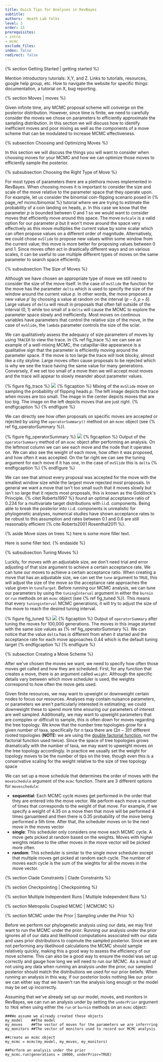```yaml
---
title: Quick Tips for Analyses in RevBayes
subtitle:  
authors:  Heath Lab folks
level: 3
order: 15
prerequisites:
- intro
- mcmc
exclude_files:
index: false
redirect: false
---
```


{% section Getting Started | getting started %}

Mention introductory tutorials: X,Y, and Z. Links to tutorials, resources, google help group, etc.
How to navigate the website for specific things: documentation, a tutorial on X, bug reporting.

{% section Moves  | moves %}

Given infinite time, any MCMC proposal scheme will converge on the posterior distribution. However, since time is finite, we need to carefully consider the moves we chose on parameters to efficiently approximate the sampling distribution. In this section we will discuss how to identify inefficient moves and poor mixing as well as the components of a move scheme that can be modulated to increase MCMC effectiveness. 


{% subsection Choosing and Optimizing Moves %}

In this section we will discuss the things you will want to consider when choosing moves for your MCMC and how we can optimize those moves to efficiently sample the posterior.

{% subsubsection Choosing the Right Type of Move %} 

For most types of parameters there are a plethora moves implemented in RevBayes. When choosing moves it is important to consider the size and scale of the move relative to the parameter space that they operate upon. For example, let us consider the binomial coin-flipping scenario posed in {% page_ref mcmc/binomial %} tutorial where we are trying to estimate the probability of a coin landing on heads, $p$. In this case we know that the parameter $p$ is bounded between 0 and 1 so we would want to consider moves that efficiently move around this space. The move `mvScale` is a valid option for our parameter $p$ but it won't move around the space very effectively as this move multiplies the current value by some scalar which can often propose values on a different order of magnitude. Alternatively, we could chose `mvSlide` to propose new values within some window from the current value; this move is more better for proposing values between 0 and 1. Since moves often act in drastically different ways and on various scales, it can be useful to use multiple different types of moves on the same parameter to search space efficiently.

{% subsubsection The Size of Moves %}

Although we have chosen an appropriate type of move we still need to consider the size of the move itself. In the case of `mvSlide` the function for the move has the parameter `delta` which is used to specify the size of the window around the current value $p$. In other words, the move proposes a new value $p'$ by choosing a value at random on the interval $(p-\delta,p+\delta)$. Large values of `delta` will result in proposals that often fall outside of the interval $(0,1)$ while too small of a `delta` will cause the MCMC to explore the parameter space slowly and inefficiently. Most moves on continous variables have parameters that control the relative size of the move, in the case of `mvSlide`, the `lambda` parameter controls the size of the sclar. 

We can qualitatively assess the adequacy of size parameters of moves by using `TRACER` to view the trace. In {% ref fig_trace %} we can see an example of a well-mixing MCMC, the catapillar-like appearance is a qualitative sign that the parameter is efficiently moving around the parameter space. If the move is too large the trace will look blocky, almost like a city skyline. Large moves often cause proposals to be rejected which is why we see the trace having the same value for many generations. Conversely, if we set too small of a move then we will accept most moves and the trace will appear to slowly meander about parameter values. 

{% figure fig_trace %}
<img src="figures/Move_size.png"  />
{% figcaption %}
Mixing of the `mvSlide` move on  sampling the probability of flipping heads $p$. The left image depicts the trace when moves are too small. The image in the center depicts moves that are too big. The image on the left depicts moves that are just right.
{% endfigcaption %}
{% endfigure %}

We can directly see how often proposals on specific moves are accepted or rejected by using the `operatorSummary()` method on an `mcmc` object (see {% ref fig_operatorSummary %}). 

{% figure fig_operatorSummary %}
<img src="figures/mcmc_operatorSummary.png"  />
{% figcaption %}
Output of the `operatorSummary` method of an `mcmc` object after performing an analysis. On the leftmost column we can see each move and the node that it operates on. We can also see the weight of each move, how often it was proposed, and how often it was accepted. On the far right we can see the tuning argument for each move if it has one, in the case of `mvSlide` this is `delta`
{% endfigcaption %}
{% endfigure %}

We can see that almost every proposal was accepted for the move with the smallest window size while the largest move rejected most proposals. In general we want a move that isn't too small such that it moves slowly but isn't so large that it rejects most proposals, this is known as the Goldilock's Principle. {% citet Roberts1997 %} found an optimal acceptance ratio of 0.234 for a multivariate target distributions with i.i.d. components. Being able to break the posterior into i.i.d. components is unrealistic for phylogenetic analyses, numerical studies have shown acceptance rates to be robust to this assumption and rates between 0.1 and 0.6 are still reasonably efficient {% cite Roberts2001 Rosenthal2011 %}.

{% aside Move sizes on trees %}
here is some more filler text.

Here is some filler text. 
{% endaside %}

{% subsubsection Tuning Moves %}

Luckily, for moves with an adjustable size, we don't need trial and error adjusting of that size argument to achieve a certain acceptance rate. We can tune our moves to achieve a certain acceptance ratio. When creating a move that has an adjustable size, we can set the `tune` argument to `TRUE`, this will adjust the size of the move so the acceptance rate approaches the value given in `tuneTarget`. Before running our MCMC analysis, we can tune our parameters by using the `tuningInterval` argument in  either the `burnin` or `run` methods on an `mcmc` object (see {% ref fig_tuned %}). This means that every `tuninginterval` MCMC generations, it will try to adjust the size of the move to reach the desired tuning interval.

{% figure fig_tuned %}
<img src="figures/mcmc_tuned.png"  />
{% figcaption %}
Output of `operatorSummary` after tuning the moves for 100,000 generations. The moves in this image started with the same size values as {% ref fig_operatorSummary %}.  We can notice that the value `delta` has is different from when it started and the acceptance rate for each move approaches 0.44 which is the default tuning target
{% endfigcaption %}
{% endfigure %}

{% subsection Creating a Move Scheme %}

After we've chosen the moves we want, we need to specify how often those moves get called and how they are scheduled. First, for any function that creates a move, there is an argument called `weight`. Although the specific details vary between which move scheduler is used, the weights correspond to how often the move gets used. 

Given finite resources, we may want to upweight or downweight certain nodes to focus our resources. Analyses may contain nuisance parameters, or parameters we aren't particularly interested in estimating; we could downweight these to spend more time ensuring our parameters of interest are well sampled. Additionally, we may want to upweight parameters that are compplex or difficult to sample, this is often down for moves regarding the tree topology. We know that the number tree topologies grow for a given number of taxa, specifically for $n$ taxa there are $(2n-3)!!$ different rooted topologies (**NOTE:** we are using the [double factorial function](https://en.wikipedia.org/wiki/Double_factorial), not the factorial function used twice). Since the space of tree topologies grows dramatically with the number of taxa, we may want to upweight moves on the tree topology accordingly. In practice we usually set the weight for topology moves to be the number of tips on the tree, though even this is a conservative scaling for the weight relative to the size of tree topology space

We can set up a move schedule that determines the order of moves with the `moveschedule` argument of the `mcmc` function. There are 3 different options for `moveschedule`:

- **sequential**: Each MCMC cycle moves get performed in the order that they are entered into the move vector. We perform each move a number of times that corresponds to the weight of that move. For example, if we specify a weight of 4.35 on a move then that move will be performed 4 times garuanteed and then there is 0.35 probability of the move being performed a 5th time. After that, the scheduler moves on to the next move in the moves vector 
- **single**: This scheduler only considers one move each MCMC cycle. A move gets picked at random based on the weights. Moves with higher weights relative to the other moves in the move vector will be picked more often.
- **random**: This scheduler is similar to the single move scheduler except that multiple moves get picked at random each cycle. The number of moves each cycle is the sum of the wieghts for all the moves in the move vector. 

{% section Clade Constraints  | Clade Constraints %}

{% section Checkpointing  | Checkpointing %}

{% section Multiple Independent Runs | Multiple Independent Runs %}

{% section Metropolis Coupled MCMC | MCMCMC %}

{% section MCMC under the Prior | Sampling under the Prior %}

Before we perform our phylogenetic analysis using our data, we may first want to run the MCMC under the prior. Running our analysis under the prior ignores all of our data and likelihood computations associated with our data and uses prior distributions to copmute the sampled posterior. Since we are not performing any likelihood calculations the MCMC should sample relatively quickly, making this a good way to assess the efficiency of our move scheme. This can also be a good way to ensure the model was set up correctly and gauge how long we will need to run our MCMC. As a result of not using any data when running an analysis under the prior, our sampled posterior should match the distributions we used for our prior beliefs. When running an analysis in this way, if our posterior looks nothing like our prior we can either say that we haven't ran the analysis long enough or the model may be set up incorrectly. 

Assuming that we've already set up our model, moves, and monitors in RevBayes, we can run an analysis under by setting the `underPrior` argument to `TRUE` when using either the `run` or `burnin` methods on an `mcmc` object:

```
###We assume we already created these objects
my_model 	##The model
my_moves 	##The vector of moves for the parameters we are inferrring
my_monitors ##The vector of monitors used to record our MCMC analysis

##create an mcmc object
my_mcmc = mcmc(my_model, my_moves, my_monitors) 

##Perform an analysis under the prior
my_mcmc.run(generations = 10000, underPrior=TRUE)
```



